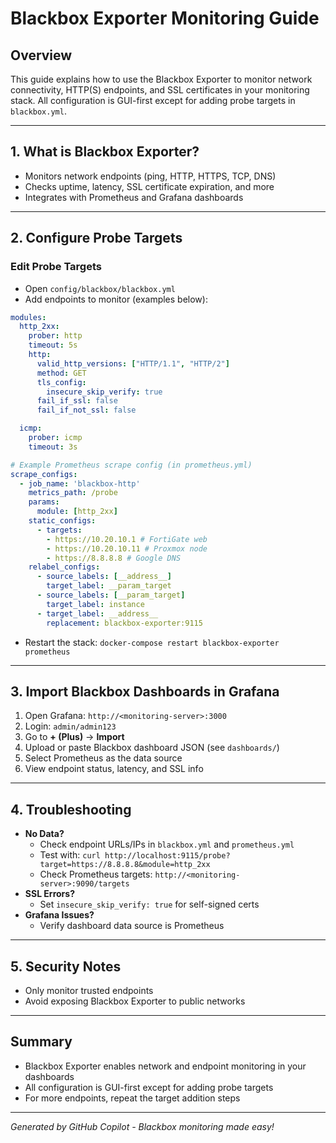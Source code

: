 # Blackbox Exporter Monitoring Guide

## Overview
This guide explains how to use the Blackbox Exporter to monitor network connectivity, HTTP(S) endpoints, and SSL certificates in your monitoring stack. All configuration is GUI-first except for adding probe targets in `blackbox.yml`.

---

## 1. What is Blackbox Exporter?
- Monitors network endpoints (ping, HTTP, HTTPS, TCP, DNS)
- Checks uptime, latency, SSL certificate expiration, and more
- Integrates with Prometheus and Grafana dashboards

---

## 2. Configure Probe Targets

### Edit Probe Targets
- Open `config/blackbox/blackbox.yml`
- Add endpoints to monitor (examples below):

```yaml
modules:
  http_2xx:
    prober: http
    timeout: 5s
    http:
      valid_http_versions: ["HTTP/1.1", "HTTP/2"]
      method: GET
      tls_config:
        insecure_skip_verify: true
      fail_if_ssl: false
      fail_if_not_ssl: false

  icmp:
    prober: icmp
    timeout: 3s

# Example Prometheus scrape config (in prometheus.yml)
scrape_configs:
  - job_name: 'blackbox-http'
    metrics_path: /probe
    params:
      module: [http_2xx]
    static_configs:
      - targets:
        - https://10.20.10.1 # FortiGate web
        - https://10.20.10.11 # Proxmox node
        - https://8.8.8.8 # Google DNS
    relabel_configs:
      - source_labels: [__address__]
        target_label: __param_target
      - source_labels: [__param_target]
        target_label: instance
      - target_label: __address__
        replacement: blackbox-exporter:9115
```

- Restart the stack: `docker-compose restart blackbox-exporter prometheus`

---

## 3. Import Blackbox Dashboards in Grafana
1. Open Grafana: `http://<monitoring-server>:3000`
2. Login: `admin/admin123`
3. Go to **+ (Plus)** → **Import**
4. Upload or paste Blackbox dashboard JSON (see `dashboards/`)
5. Select Prometheus as the data source
6. View endpoint status, latency, and SSL info

---

## 4. Troubleshooting
- **No Data?**
  - Check endpoint URLs/IPs in `blackbox.yml` and `prometheus.yml`
  - Test with: `curl http://localhost:9115/probe?target=https://8.8.8.8&module=http_2xx`
  - Check Prometheus targets: `http://<monitoring-server>:9090/targets`
- **SSL Errors?**
  - Set `insecure_skip_verify: true` for self-signed certs
- **Grafana Issues?**
  - Verify dashboard data source is Prometheus

---

## 5. Security Notes
- Only monitor trusted endpoints
- Avoid exposing Blackbox Exporter to public networks

---

## Summary
- Blackbox Exporter enables network and endpoint monitoring in your dashboards
- All configuration is GUI-first except for adding probe targets
- For more endpoints, repeat the target addition steps

---

*Generated by GitHub Copilot - Blackbox monitoring made easy!*
